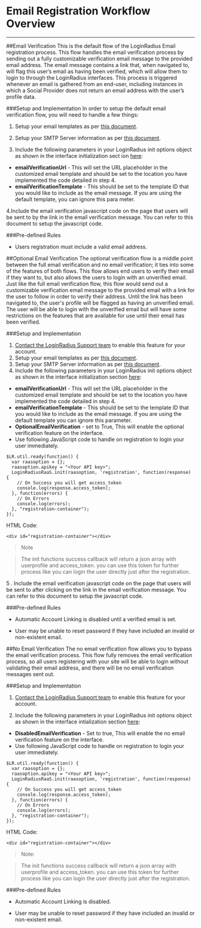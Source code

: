 Email Registration Workflow Overview
======

---------


##Email Verification
This is the default flow of the LoginRadius Email registration process. This flow handles the email verification process by sending out a fully customizable verification email message to the provided email address. The email message contains a link that, when navigated to, will flag this user’s email as having been verified, which will allow them to login to through the LoginRadius interfaces. This process is triggered whenever an email is gathered from an end-user, including instances in which a Social Provider does not return an email address with the user’s profile data.

###Setup and Implementation
In order to setup the default email verification flow, you will need to handle a few things:









1.  Setup your email templates as per [this document](https://support.loginradius.com/hc/en-us/articles/203402419-User-Registration-Email-Message-Customization).

2. Setup your SMTP Server information as per [this document](https://support.loginradius.com/hc/en-us/articles/203824509-How-do-I-set-up-customized-email-templates-and-configure-them-to-go-through-my-SMTP-).

3. Include the following parameters in your LoginRadius init options object as shown in the interface initialization sect ion [here](http://apidocs.loginradius.com/v1/reference#section-step-2-loginradius-init-method):


-    **emailVerificationUrl** -  This will set the URL placeholder in the customized email template and should be set to the location you have implemented the code detailed in step 4.
-    **emailVerificationTemplate** - This should be set to the template ID that you would like to include as the email message. If you are using the default template, you can ignore this para meter.

4.Include the email verification javascript code on the page that users will be sent to by the link in the email verification message. You can refer to this document to setup the javascript code.


###Pre-defined Rules

- Users registration must include a valid email address.

##Optional Email Verification
The optional verification flow is a middle point between the full email verification and no email verification; it ties into some of the features of both flows. This flow allows end users to verify their email if they want to, but also allows the users to login with an unverified email. Just like the full email verification flow, this flow would send out a customizable verification email message to the provided email with a link for the user to follow in order to verify their address. Until the link has been navigated to, the user's profile will be flagged as having an unverified email. The user will be able to login with the unverified email but will have some restrictions on the features that are available for use until their email has been verified.

###Setup and Implementation


1. [Contact the LoginRadius Support team](https://support.loginradius.com/hc/en-us/requests/new) to enable this feature for your account.
2. Setup your email templates as per [this document](https://support.loginradius.com/hc/en-us/articles/203402419-User-Registration-Email-Message-Customization).
3. Setup your SMTP Server information as per [this document](https://support.loginradius.com/hc/en-us/articles/203824509-How-do-I-set-up-customized-email-templates-and-configure-them-to-go-through-my-SMTP-).
4. Include the following parameters in your LoginRadius init options object as shown in the interface initialization section [here](http://apidocs.loginradius.com/v1/reference#section-step-2-loginradius-init-method):

 

 - **emailVerificationUrl** - This will set the URL placeholder in the customized email template and should be set to the location you have implemented the code detailed in step 4.
 - **emailVerificationTemplate** - This should be set to the template ID that you would like to include as the email message. If you are using the default template you can ignore this parameter.
 - **OptionalEmailVerification** - set to True, This will enable the optional verification feature on the interface.
 - Use following JavaScript code to handle on registration to login your user immediately.

```
$LR.util.ready(function() {
  var raasoption = {};
  raasoption.apikey = "<Your API key>";
  LoginRadiusRaaS.init(raasoption, 'registration', function(response) {
    // On Success you will get access_token
    console.log(response.access_token);
  }, function(errors) {
    // On Errors
    console.log(errors);
  }, "registration-container");
});
```

HTML Code:

```
<div id="registration-container"></div>
```

> Note

> The init functions success callback will return a json array with userprofile and access_token. you can use this token for further process like you can login the user directly just after the registration.

 5 . Include the email verification javascript code on the page that users will be sent to after clicking on the link in the email verification message. You can refer to this document to setup the javascript code.


###Pre-defined Rules



- Automatic Account Linking is disabled until a verified email is set.

- User may be unable to reset password if they have included an invalid or non-existent email.

##No Email Verification
The no email verification flow allows you to bypass the email verification process. This flow fully removes the email verification process, so all users registering with your site will be able to login without validating their email address, and there will be no email verification messages sent out.


###Setup and Implementation



1. [Contact the LoginRadius Support team](https://support.loginradius.com/hc/en-us/requests/new) to enable this feature for your account.

2. Include the following parameters in your LoginRadius init options object as shown in the interface intialization section [here](http://apidocs.loginradius.com/v1/reference#section-step-2-loginradius-init-method):

 

- **DisabledEmailVerification** - Set to true, This will enable the no email verification feature on the interface.
- Use following JavaScript code to handle on registration to login your user immediately.

```
$LR.util.ready(function() {
  var raasoption = {};
  raasoption.apikey = "<Your API key>";
  LoginRadiusRaaS.init(raasoption, 'registration', function(response) {
    // On Success you will get access_token
    console.log(response.access_token);
  }, function(errors) {
    // On Errors
    console.log(errors);
  }, "registration-container");
});
```

HTML Code:

```
<div id="registration-container"></div>
```

> Note:

> The init functions success callback will return a json array with userprofile and access_token. you can use this token for further process like you can login the user directly just after the registration.

###Pre-defined Rules



- Automatic Account Linking is disabled.

- User may be unable to reset password if they have included an invalid or non-existent email.